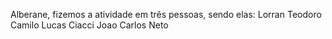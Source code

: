 Alberane, fizemos a atividade em três pessoas, sendo elas:
Lorran Teodoro Camilo
Lucas Ciacci
Joao Carlos Neto
